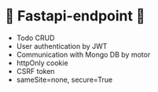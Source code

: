 # 🦊 Fastapi-endpoint 🦊

- Todo CRUD
- User authentication by JWT
- Communication with Mongo DB by motor
- httpOnly cookie
- CSRF token
- sameSite=none, secure=True
